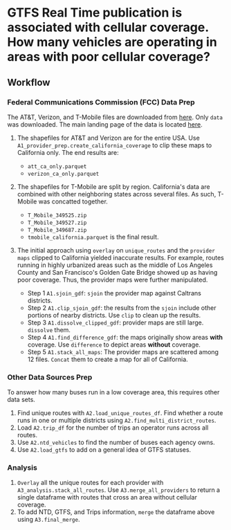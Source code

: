 # GTFS Real Time publication is associated with cellular coverage. How many vehicles are operating in areas with poor cellular coverage?

## Workflow
### Federal Communications Commission (FCC) Data Prep
The AT&T, Verizon, and T-Mobile files are downloaded from [here](https://us-fcc.app.box.com/s/f220avmxeun345o6gzr7rwcnp1wslocf). Only `data` was downloaded. The main landing page of the data is located [here](https://fcc.maps.arcgis.com/apps/webappviewer/index.html?id=6c1b2e73d9d749cdb7bc88a0d1bdd25b). 
1. The shapefiles for AT&T and Verizon are for the entire USA. Use `A1_provider_prep.create_california_coverage` to clip these maps to California only. The end results are: 
    * `att_ca_only.parquet`
    * `verizon_ca_only.parquet` 
    
2. The shapefiles for T-Mobile are split by region. California's data are combined with other neighboring states across several files. As such, T-Mobile was concatted together. 
    * `T_Mobile_349525.zip`
    * `T_Mobile_349527.zip`
    * `T_Mobile_349687.zip`
    * `tmobile_california.parquet` is the final result.
    
3. The initial approach using `overlay` on `unique_routes` and the `provider maps` clipped to California yielded inaccurate results. For example, routes running in highly urbanized areas such as the middle of Los Angeles County and San Francisco's Golden Gate Bridge showed up as having poor coverage. Thus, the provider maps were further manipulated.
    * Step 1 `A1.sjoin_gdf`: `sjoin` the provider map against Caltrans districts. 
    * Step 2 `A1.clip_sjoin_gdf`: the results from the `sjoin` include other portions of nearby districts. Use `clip` to clean up the results. 
    * Step 3 `A1.dissolve_clipped_gdf`: provider maps are still large. `dissolve` them. 
    * Step 4 `A1.find_difference_gdf`: the maps originally show areas <b>with</b> coverage. Use `difference` to depict areas <b>without</b> coverage. 
    * Step 5 `A1.stack_all_maps`: The provider maps are scattered among 12 files. `Concat` them to create a map for all of California. 

### Other Data Sources Prep
To answer how many buses run in a low coverage area, this requires other data sets.
1. Find unique routes with `A2.load_unique_routes_df`. Find whether a route runs in one or multiple districts using `A2.find_multi_district_routes`.
2. Load `A2.trip_df` for the number of trips an operator runs across all routes. 
3. Use `A2.ntd_vehicles` to find the number of buses each agency owns. 
4. Use `A2.load_gtfs` to add on a general idea of GTFS statuses. 

### Analysis 
1. `Overlay` all the unique routes for each provider with `A3_analysis.stack_all_routes`. Use `A3.merge_all_providers` to return a single dataframe with routes that cross an area without cellular coverage. 
2. To add NTD, GTFS, and Trips information, `merge` the dataframe above using `A3.final_merge`. 